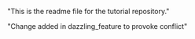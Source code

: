 "This is the readme file for the tutorial repository."

"Change added in dazzling_feature to provoke conflict"

